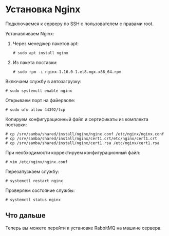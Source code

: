 # Установка Nginx 

Подключаемся к серверу по SSH с пользователем с правами root. 

Устанавливаем Nginx: 
1. Через менеджер пакетов apt:
   ```
   # sudo apt install nginx
   ```
1. Из пакета поставки:
   ```
   # sudo rpm -i nginx-1.16.0-1.el8.ngx.x86_64.rpm
   ```
Включаем службу в автозагрузку:
```
# sudo systemctl enable nginx
```
Открываем порт на файерволе:
 ```
# sudo ufw allow 44392/tcp
```
Копируем конфигурационный файл и сертификаты из комплекта поставки:
```
# cp /srv/samba/shared/install/nginx/nginx.conf /etc/nginx/nginx.conf
# cp /srv/samba/shared/install/nginx/cert1.crt/etc/nginx/cert1.crt
# cp /srv/samba/shared/install/nginx/cert1.rsa /etc/nginx/cert1.rsa
```
При необходимости корректируем конфигурационный файл:
```
# vim /etc/nginx/nginx.conf
```
Перезапускаем службу:
```
# systemctl restart nginx
```
Проверяем состояние службы:
```
# systemctl status nginx
```

## Что дальше

Теперь вы можете перейти к установке RabbitMQ на машине сервера.
